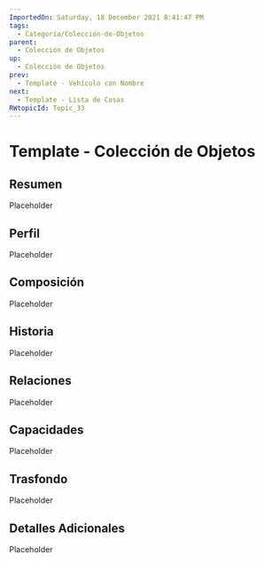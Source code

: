 ```yaml
---
ImportedOn: Saturday, 18 December 2021 8:41:47 PM
tags:
  - Categoría/Colección-de-Objetos
parent:
  - Colección de Objetos
up:
  - Colección de Objetos
prev:
  - Template - Vehículo con Nombre
next:
  - Template - Lista de Cosas
RWtopicId: Topic_33
---
```

# Template - Colección de Objetos
## Resumen
Placeholder

## Perfil
Placeholder

## Composición
Placeholder

## Historia
Placeholder

## Relaciones
Placeholder

## Capacidades
Placeholder

## Trasfondo
Placeholder

## Detalles Adicionales
Placeholder

